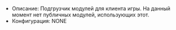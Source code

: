 + Описание: Подгрузчик модулей для клиента игры. На данный момент нет публичных модулей, использующих этот.
+ Конфигурация: NONE
